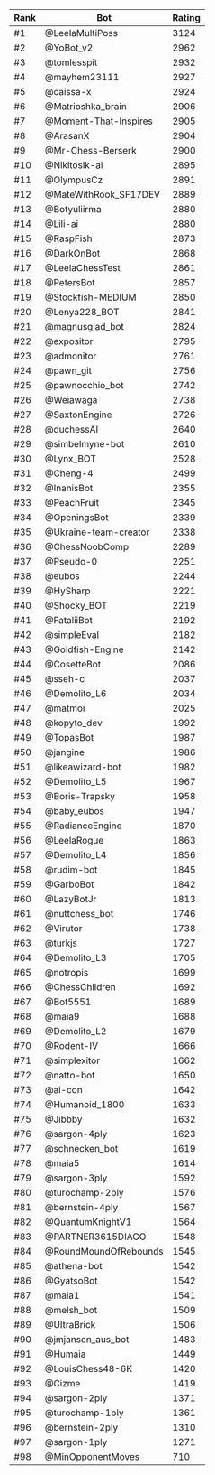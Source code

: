 Rank|Bot|Rating
---|---|---
#1|@LeelaMultiPoss|3124
#2|@YoBot_v2|2962
#3|@tomlesspit|2932
#4|@mayhem23111|2927
#5|@caissa-x|2924
#6|@Matrioshka_brain|2906
#7|@Moment-That-Inspires|2905
#8|@ArasanX|2904
#9|@Mr-Chess-Berserk|2900
#10|@Nikitosik-ai|2895
#11|@OlympusCz|2891
#12|@MateWithRook_SF17DEV|2889
#13|@Botyuliirma|2880
#14|@Lili-ai|2880
#15|@RaspFish|2873
#16|@DarkOnBot|2868
#17|@LeelaChessTest|2861
#18|@PetersBot|2857
#19|@Stockfish-MEDIUM|2850
#20|@Lenya228_BOT|2841
#21|@magnusglad_bot|2824
#22|@expositor|2795
#23|@admonitor|2761
#24|@pawn_git|2756
#25|@pawnocchio_bot|2742
#26|@Weiawaga|2738
#27|@SaxtonEngine|2726
#28|@duchessAI|2640
#29|@simbelmyne-bot|2610
#30|@Lynx_BOT|2528
#31|@Cheng-4|2499
#32|@InanisBot|2355
#33|@PeachFruit|2345
#34|@OpeningsBot|2339
#35|@Ukraine-team-creator|2338
#36|@ChessNoobComp|2289
#37|@Pseudo-0|2251
#38|@eubos|2244
#39|@HySharp|2221
#40|@Shocky_BOT|2219
#41|@FataliiBot|2192
#42|@simpleEval|2182
#43|@Goldfish-Engine|2142
#44|@CosetteBot|2086
#45|@sseh-c|2037
#46|@Demolito_L6|2034
#47|@matmoi|2025
#48|@kopyto_dev|1992
#49|@TopasBot|1987
#50|@jangine|1986
#51|@likeawizard-bot|1982
#52|@Demolito_L5|1967
#53|@Boris-Trapsky|1958
#54|@baby_eubos|1947
#55|@RadianceEngine|1870
#56|@LeelaRogue|1863
#57|@Demolito_L4|1856
#58|@rudim-bot|1845
#59|@GarboBot|1842
#60|@LazyBotJr|1813
#61|@nuttchess_bot|1746
#62|@Virutor|1738
#63|@turkjs|1727
#64|@Demolito_L3|1705
#65|@notropis|1699
#66|@ChessChildren|1692
#67|@Bot5551|1689
#68|@maia9|1688
#69|@Demolito_L2|1679
#70|@Rodent-IV|1666
#71|@simplexitor|1662
#72|@natto-bot|1650
#73|@ai-con|1642
#74|@Humanoid_1800|1633
#75|@Jibbby|1632
#76|@sargon-4ply|1623
#77|@schnecken_bot|1619
#78|@maia5|1614
#79|@sargon-3ply|1592
#80|@turochamp-2ply|1576
#81|@bernstein-4ply|1567
#82|@QuantumKnightV1|1564
#83|@PARTNER3615DIAGO|1548
#84|@RoundMoundOfRebounds|1545
#85|@athena-bot|1542
#86|@GyatsoBot|1542
#87|@maia1|1541
#88|@melsh_bot|1509
#89|@UltraBrick|1506
#90|@jmjansen_aus_bot|1483
#91|@Humaia|1449
#92|@LouisChess48-6K|1420
#93|@Cizme|1419
#94|@sargon-2ply|1371
#95|@turochamp-1ply|1361
#96|@bernstein-2ply|1310
#97|@sargon-1ply|1271
#98|@MinOpponentMoves|710

